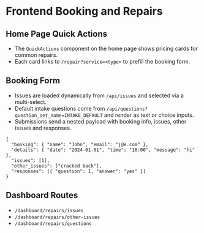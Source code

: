 # Frontend Booking and Repairs

## Home Page Quick Actions

- The `QuickActions` component on the home page shows pricing cards for common repairs.
- Each card links to `/repair?service=<type>` to prefill the booking form.

## Booking Form

- Issues are loaded dynamically from `/api/issues` and selected via a multi-select.
- Default intake questions come from `/api/questions?question_set_name=INTAKE_DEFAULT` and render as text or choice inputs.
- Submissions send a nested payload with booking info, issues, other issues and responses.

```
{
  "booking": { "name": "John", "email": "j@e.com" },
  "details": { "date": "2024-01-01", "time": "10:00", "message": "hi" },
  "issues": [1],
  "other_issues": ["cracked back"],
  "responses": [{ "question": 1, "answer": "yes" }]
}
```

## Dashboard Routes

- `/dashboard/repairs/issues`
- `/dashboard/repairs/other-issues`
- `/dashboard/repairs/questions`
